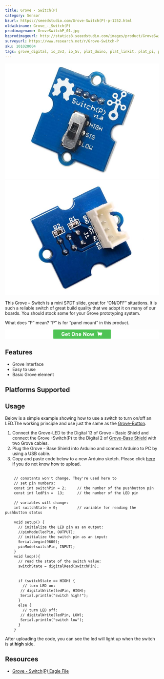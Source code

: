 ```yaml
---
title: Grove - Switch(P)
category: Sensor
bzurl: https://seeedstudio.com/Grove-Switch(P)-p-1252.html
oldwikiname: Grove_-_Switch(P)
prodimagename: GroveSwitchP_01.jpg
bzprodimageurl: http://statics3.seeedstudio.com/images/product/GroveSwitchP.jpg
surveyurl: https://www.research.net/r/Grove-Switch-P
sku: 101020004
tags: grove_digital, io_3v3, io_5v, plat_duino, plat_linkit, plat_pi, plat_bbg
---
```


![](https://raw.githubusercontent.com/SeeedDocument/Grove-Switch-P/master/img/SwitchP.jpg)
![](https://raw.githubusercontent.com/SeeedDocument/Grove-Switch-P/master/img/GroveSwitchP_01.jpg)

This Grove – Switch is a mini SPDT slide, great for “ON/OFF” situations. It is such a reliable switch of great build quality that we adopt it on many of our boards. You should stock some for your Grove prototyping system.

What does “P” mean? “P” is for “panel mount” in this product.

[![](https://raw.githubusercontent.com/SeeedDocument/common/master/Get_One_Now_Banner.png)](http://www.seeedstudio.com/Grove-Switch(P)-p-1252.html)

Features
-------

-   Grove Interface
-   Easy to use
-   Basic Grove element

Platforms Supported
-------------------

Usage
-----

Below is a simple example showing how to use a switch to turn on/off an LED.The working principle and use just the same as the [Grove-Button](/Grove-Button).

1. Connect the Grove-LED to the Digital 13 of Grove - Basic Shield and connect the Grove -Switch(P) to the Digital 2 of [Grove-Base Shield](/Grove-Base_Shield) with two Grove cables.
2. Plug the Grove - Base Shield into Arduino and connect Arduino to PC by using a USB cable.
3. Copy and paste code below to a new Arduino sketch. Please click [here](/Upload_Code) if you do not know how to upload.

```

    // constants won't change. They're used here to 
    // set pin numbers:
    const int switchPin = 2;     // the number of the pushbutton pin
    const int ledPin =  13;      // the number of the LED pin

    // variables will change:
    int switchState = 0;         // variable for reading the pushbutton status

    void setup() {
      // initialize the LED pin as an output:
      //pinMode(ledPin, OUTPUT);      
      // initialize the switch pin as an input:
      Serial.begin(9600);
      pinMode(switchPin, INPUT);     
    }
    void loop(){
      // read the state of the switch value:
      switchState = digitalRead(switchPin);

      
      if (switchState == HIGH) {     
        // turn LED on:    
       // digitalWrite(ledPin, HIGH);  
       Serial.println("switch high!");
      } 
      else {
        // turn LED off:
       // digitalWrite(ledPin, LOW); 
       Serial.println("switch low");
      }
    }

```

After uploading the code, you can see the led will light up when the switch is at **high** side.

Resources
--------

- [Grove - Switch(P) Eagle File](https://raw.githubusercontent.com/SeeedDocument/Grove-Switch-P/master/res/Grove-Switch-P-Eagle_File.zip)

<!-- This Markdown file was created from http://www.seeedstudio.com/wiki/Grove_-_Switch(P) -->
